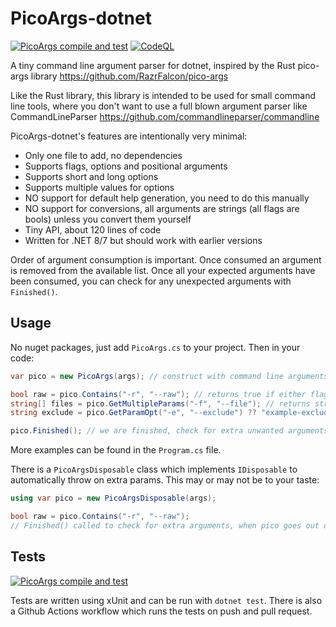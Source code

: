 # PicoArgs-dotnet

[![PicoArgs compile and test](https://github.com/lookbusy1344/PicoArgs-dotnet/actions/workflows/test.yml/badge.svg)](https://github.com/lookbusy1344/PicoArgs-dotnet/actions/workflows/test.yml)
[![CodeQL](https://github.com/lookbusy1344/PicoArgs-dotnet/actions/workflows/github-code-scanning/codeql/badge.svg)](https://github.com/lookbusy1344/PicoArgs-dotnet/actions/workflows/github-code-scanning/codeql)

A tiny command line argument parser for dotnet, inspired by the Rust pico-args library https://github.com/RazrFalcon/pico-args

Like the Rust library, this library is intended to be used for small command line tools, where you don't want to use a full blown argument parser like CommandLineParser https://github.com/commandlineparser/commandline

PicoArgs-dotnet's features are intentionally very minimal:

- Only one file to add, no dependencies
- Supports flags, options and positional arguments
- Supports short and long options
- Supports multiple values for options
- NO support for default help generation, you need to do this manually
- NO support for conversions, all arguments are strings (all flags are bools) unless you convert them yourself
- Tiny API, about 120 lines of code
- Written for .NET 8/7 but should work with earlier versions

Order of argument consumption is important. Once consumed an argument is removed from the available list. Once all your expected arguments have been consumed, you can check for any unexpected arguments with ```Finished()```.

## Usage
No nuget packages, just add ```PicoArgs.cs``` to your project. Then in your code:

```csharp
var pico = new PicoArgs(args); // construct with command line arguments string[]

bool raw = pico.Contains("-r", "--raw"); // returns true if either flag is present
string[] files = pico.GetMultipleParams("-f", "--file"); // returns string[] with zero length if none found
string exclude = pico.GetParamOpt("-e", "--exclude") ?? "example-exclude"; // specifying a default

pico.Finished(); // we are finished, check for extra unwanted arguments & throw is any are left over

```

More examples can be found in the ```Program.cs``` file.


There is a ```PicoArgsDisposable``` class which implements ```IDisposable``` to automatically throw on extra params. This may or may not be to your taste:

```csharp
using var pico = new PicoArgsDisposable(args);

bool raw = pico.Contains("-r", "--raw");
// Finished() called to check for extra arguments, when pico goes out of scope
```

## Tests

[![PicoArgs compile and test](https://github.com/lookbusy1344/PicoArgs-dotnet/actions/workflows/test.yml/badge.svg)](https://github.com/lookbusy1344/PicoArgs-dotnet/actions/workflows/test.yml)

Tests are written using xUnit and can be run with `dotnet test`. There is also a Github Actions workflow which runs the tests on push and pull request.
